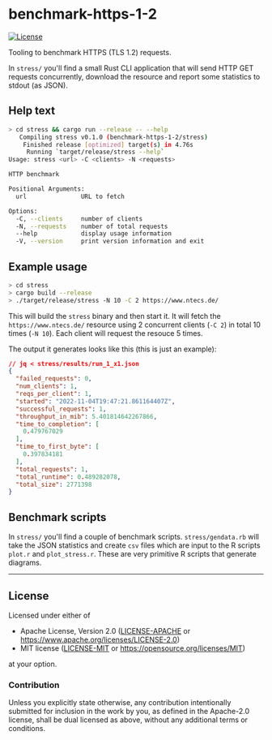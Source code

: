 benchmark-https-1-2
===================
[![License](https://img.shields.io/badge/license-Apache--2.0%20OR%20MIT-blue.svg)](https://opensource.org/licenses/Apache-2.0)

Tooling to benchmark HTTPS (TLS 1.2) requests.


In `stress/` you'll find a small Rust CLI application that will send HTTP GET
requests concurrently, download the resource and report some statistics to
stdout (as JSON).

## Help text
```sh
> cd stress && cargo run --release -- --help
   Compiling stress v0.1.0 (benchmark-https-1-2/stress)
    Finished release [optimized] target(s) in 4.76s
     Running `target/release/stress --help`
Usage: stress <url> -C <clients> -N <requests>

HTTP benchmark

Positional Arguments:
  url               URL to fetch

Options:
  -C, --clients     number of clients
  -N, --requests    number of total requests
  --help            display usage information
  -V, --version     print version information and exit
```

## Example usage

```sh
> cd stress
> cargo build --release
> ./target/release/stress -N 10 -C 2 https://www.ntecs.de/
```

This will build the `stress` binary and then start it. It will fetch the
`https://www.ntecs.de/` resource using 2 concurrent clients (`-C 2`) in total
10 times (`-N 10`). Each client will request the resouce 5 times.

The output it generates looks like this (this is just an example):

```json
// jq < stress/results/run_1_x1.json
{
  "failed_requests": 0,
  "num_clients": 1,
  "reqs_per_client": 1,
  "started": "2022-11-04T19:47:21.861164407Z",
  "successful_requests": 1,
  "throughput_in_mib": 5.401814642267866,
  "time_to_completion": [
    0.479767029
  ],
  "time_to_first_byte": [
    0.397834181
  ],
  "total_requests": 1,
  "total_runtime": 0.489282078,
  "total_size": 2771398
}
```

## Benchmark scripts

In `stress/` you'll find a couple of benchmark scripts. `stress/gendata.rb`
will take the JSON statistics and create `csv` files which are input to the R
scripts `plot.r` and `plot_stress.r`. These are very primitive R scripts that
generate diagrams.

---

## License

Licensed under either of

- Apache License, Version 2.0 ([LICENSE-APACHE](LICENSE-APACHE) or <https://www.apache.org/licenses/LICENSE-2.0>)
- MIT license ([LICENSE-MIT](LICENSE-MIT) or <https://opensource.org/licenses/MIT>)

at your option.

### Contribution

Unless you explicitly state otherwise, any contribution intentionally submitted
for inclusion in the work by you, as defined in the Apache-2.0 license, shall be
dual licensed as above, without any additional terms or conditions.
